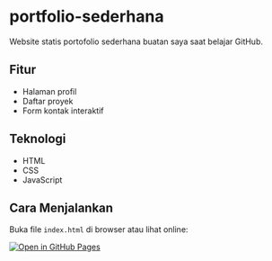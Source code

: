 # portfolio-sederhana

Website statis portofolio sederhana buatan saya saat belajar GitHub.

## Fitur
- Halaman profil
- Daftar proyek
- Form kontak interaktif

## Teknologi
- HTML
- CSS
- JavaScript

## Cara Menjalankan
Buka file `index.html` di browser atau lihat online:

[![Open in GitHub Pages](https://img.shields.io/badge/GitHub-Pages-green?style=for-the-badge)](https://[username].github.io/portfolio-sederhana)
